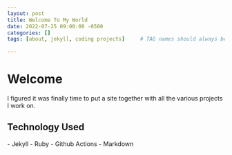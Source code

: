 ```yaml
---
layout: post
title: Welcome To My World
date: 2022-07-25 09:00:00 -0500
categories: []
tags: [about, jekyll, coding projects]     # TAG names should always be lowercase

---
```


# Welcome

I figured it was finally time to put a site together with all the various projects I work on.

<h2>Technology Used</h2>
- Jekyll
- Ruby
- Github Actions
- Markdown

